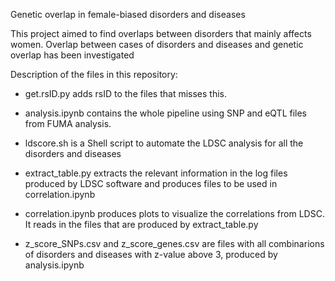 Genetic overlap in female-biased disorders and diseases

This project aimed to find overlaps between disorders that mainly affects women.
Overlap between cases of disorders and diseases and genetic overlap has been investigated



Description of the files in this repository:

- get.rsID.py adds rsID to the files that misses this. 

- analysis.ipynb contains the whole pipeline using SNP and eQTL files from FUMA analysis.

- ldscore.sh is a Shell script to automate the LDSC analysis for all the disorders and diseases
  
- extract_table.py extracts the relevant information in the log files produced by LDSC software and produces files to be used in correlation.ipynb
  
- correlation.ipynb produces plots to visualize the correlations from LDSC. It reads in the files that are produced by extract_table.py

- z_score_SNPs.csv and z_score_genes.csv are files with all combinarions of disorders and diseases with z-value above 3, produced by analysis.ipynb
  
